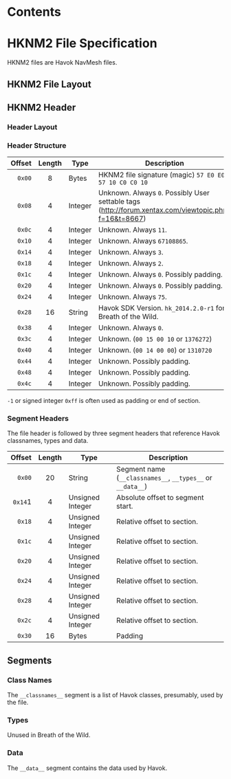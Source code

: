 # Contents

# HKNM2 File Specification

HKNM2 files are Havok NavMesh files.

## HKNM2 File Layout

## HKNM2 Header

### Header Layout

### Header Structure

| Offset | Length | Type | Description |
|-------:|:------------:|------|-------------|
| `0x00` | 8 | Bytes | HKNM2 file signature (magic) `57 E0 E0 57 10 C0 C0 10` |
| `0x08` | 4 | Integer | Unknown. Always `0`. Possibly User settable tags (http://forum.xentax.com/viewtopic.php?f=16&t=8667) |
| `0x0c` | 4 | Integer | Unknown. Always `11`. |
| `0x10` | 4 | Integer | Unknown. Always `67108865`. |
| `0x14` | 4 | Integer | Unknown. Always `3`. |
| `0x18` | 4 | Integer | Unknown. Always `2`. |
| `0x1c` | 4 | Integer | Unknown. Always `0`. Possibly padding. |
| `0x20` | 4 | Integer | Unknown. Always `0`. Possibly padding. |
| `0x24` | 4 | Integer | Unknown. Always `75`. |
| `0x28` | 16 | String | Havok SDK Version. `hk_2014.2.0-r1` for Breath of the Wild. |
| `0x38` | 4 | Integer | Unknown. Always `0`. |
| `0x3c` | 4 | Integer | Unknown. (`00 15 00 10` or `1376272`) |
| `0x40` | 4 | Integer | Unknown. (`00 14 00 00`) or `1310720` |
| `0x44` | 4 | Integer | Unknown. Possibly padding. |
| `0x48` | 4 | Integer | Unknown. Possibly padding. |
| `0x4c` | 4 | Integer | Unknown. Possibly padding. |

`-1` or signed integer `0xff` is often used as padding or end of section. 

### Segment Headers

The file header is followed by three segment headers that reference Havok classnames, types and data.

| Offset | Length | Type | Description |
|-------:|:------------:|------|-------------|
| `0x00` | 20 | String | Segment name (`__classnames__`, `__types__` or `__data__`) |
| `0x14`1 | 4 | Unsigned Integer | Absolute offset to segment start. |
| `0x18` | 4 | Unsigned Integer | Relative offset to section. |
| `0x1c` | 4 | Unsigned Integer | Relative offset to section. |
| `0x20` | 4 | Unsigned Integer | Relative offset to section. |
| `0x24` | 4 | Unsigned Integer | Relative offset to section. |
| `0x28` | 4 | Unsigned Integer | Relative offset to section. |
| `0x2c` | 4 | Unsigned Integer | Relative offset to section. |
| `0x30` | 16 | Bytes | Padding |

## Segments

### Class Names

The `__classnames__` segment is a list of Havok classes, presumably, used by the file.

### Types

Unused in Breath of the Wild.

### Data

The `__data__` segment contains the data used by Havok.